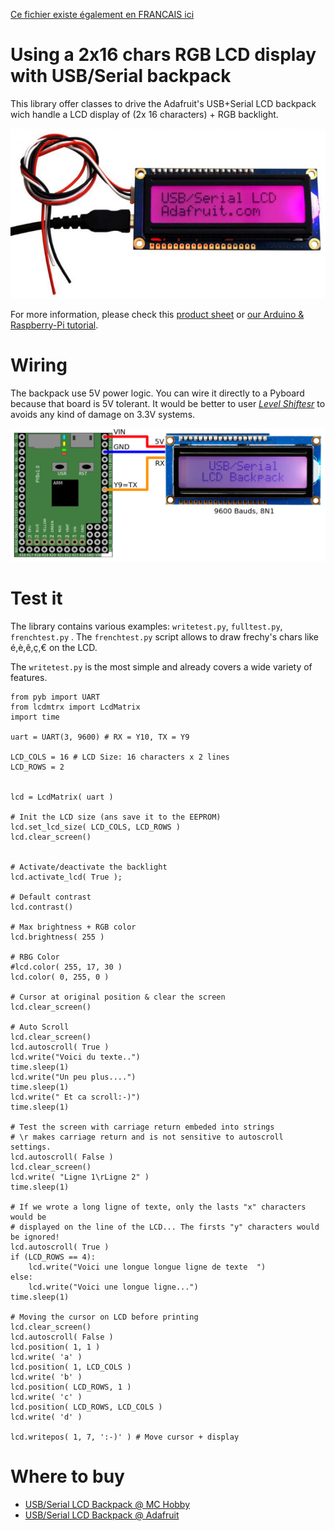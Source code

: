 [Ce fichier existe également en FRANCAIS ici](readme.md)

# Using a 2x16 chars RGB LCD display with USB/Serial backpack

This library offer classes to drive the Adafruit's USB+Serial LCD backpack wich handle a LCD display of (2x 16 characters) + RGB backlight.

![USB/Serial LCD Backpack from Adafruit](docs/_static/lcdmatrix.jpg)

For more information, please check this [product sheet](http://shop.mchobby.be/product.php?id_product=475) or [our Arduino & Raspberry-Pi tutorial](http://wiki.mchobby.be/index.php?title=LCD-USB-TTL).

# Wiring

The backpack use 5V power logic. You can wire it directly to a Pyboard because that board is 5V tolerant. It would be better to user [_Level Shiftesr_](https://shop.mchobby.be/fr/breakout/131-convertisseur-logique-4-canaux-bi-directionnel-i2c-compatible-3232100001312-adafruit.html) to avoids any kind of damage on 3.3V systems.

![Wire the USB/Serial LCD to a Pyboard](docs/_static/lcdmtrx-to-pyboard.jpg)

# Test it

The library contains various examples: `writetest.py`, `fulltest.py`, `frenchtest.py` . The `frenchtest.py` script allows to draw frechy's chars like é,è,ê,ç,€ on the LCD.

The `writetest.py` is the most simple and already covers a wide variety of features.

```
from pyb import UART
from lcdmtrx import LcdMatrix
import time

uart = UART(3, 9600) # RX = Y10, TX = Y9

LCD_COLS = 16 # LCD Size: 16 characters x 2 lines
LCD_ROWS = 2


lcd = LcdMatrix( uart )

# Init the LCD size (ans save it to the EEPROM)
lcd.set_lcd_size( LCD_COLS, LCD_ROWS )
lcd.clear_screen()


# Activate/deactivate the backlight
lcd.activate_lcd( True );

# Default contrast
lcd.contrast()

# Max brightness + RGB color
lcd.brightness( 255 )

# RBG Color
#lcd.color( 255, 17, 30 )
lcd.color( 0, 255, 0 )

# Cursor at original position & clear the screen
lcd.clear_screen()

# Auto Scroll
lcd.clear_screen()
lcd.autoscroll( True )
lcd.write("Voici du texte..")
time.sleep(1)
lcd.write("Un peu plus....")
time.sleep(1)
lcd.write(" Et ca scroll:-)")
time.sleep(1)

# Test the screen with carriage return embeded into strings
# \r makes carriage return and is not sensitive to autoscroll settings.
lcd.autoscroll( False )
lcd.clear_screen()
lcd.write( "Ligne 1\rLigne 2" )
time.sleep(1)

# If we wrote a long ligne of texte, only the lasts "x" characters would be
# displayed on the line of the LCD... The firsts "y" characters would be ignored!
lcd.autoscroll( True )
if (LCD_ROWS == 4):
	lcd.write("Voici une longue longue ligne de texte  ")
else:
	lcd.write("Voici une longue ligne...")
time.sleep(1)

# Moving the cursor on LCD before printing
lcd.clear_screen()
lcd.autoscroll( False )
lcd.position( 1, 1 )
lcd.write( 'a' )
lcd.position( 1, LCD_COLS )
lcd.write( 'b' )
lcd.position( LCD_ROWS, 1 )
lcd.write( 'c' )
lcd.position( LCD_ROWS, LCD_COLS )
lcd.write( 'd' )

lcd.writepos( 1, 7, ':-)' ) # Move cursor + display
```

# Where to buy
* [USB/Serial LCD Backpack @ MC Hobby](http://shop.mchobby.be/product.php?id_product=475)
* [USB/Serial LCD Backpack @ Adafruit](https://www.adafruit.com/product/782)
